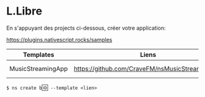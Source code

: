 # L.Libre

En s'appuyant des projects ci-dessous, créer votre application:

https://plugins.nativescript.rocks/samples

| Templates         | Liens                                          | Version  |
|-------------------|------------------------------------------------|----------|
| MusicStreamingApp | https://github.com/CraveFM/nsMusicStreamingApp | NS 7.0.1 |

`$ ns create b`:id:` --template <lien>`



